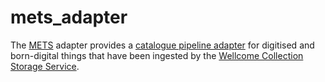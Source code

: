 # mets\_adapter

The [METS](https://www.loc.gov/standards/mets/) adapter provides a [catalogue pipeline adapter](https://docs.wellcomecollection.org/catalogue-pipeline/fetching-records-from-source-catalogues/what-is-an-adapter) for digitised and born-digital things that have been ingested by the [Wellcome Collection Storage Service](https://github.com/wellcomecollection/storage-service).
